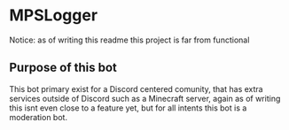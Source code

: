 # MPSLogger
Notice: as of writing this readme this project is far from functional

## Purpose of this bot
This bot primary exist for a Discord centered comunity, that has extra services outside of Discord such as a Minecraft server, again as of writing this isnt even close to a feature yet, but for all intents this bot is a moderation bot.
